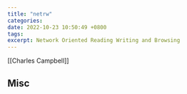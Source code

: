 ```yaml
---
title: "netrw"
categories: 
date: 2022-10-23 10:50:49 +0800
tags: 
excerpt: Network Oriented Reading Writing and Browsing
---
```



[[Charles Campbell]]





## Misc





